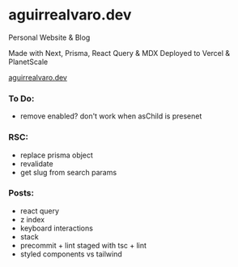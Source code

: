 # aguirrealvaro.dev

Personal Website & Blog

Made with Next, Prisma, React Query & MDX
Deployed to Vercel & PlanetScale

[aguirrealvaro.dev](https://aguirrealvaro.dev)

### To Do:

- remove enabled? don't work when asChild is presenet

### RSC:

- replace prisma object
- revalidate
- get slug from search params

### Posts:

- react query
- z index
- keyboard interactions
- stack
- precommit + lint staged with tsc + lint
- styled components vs tailwind
